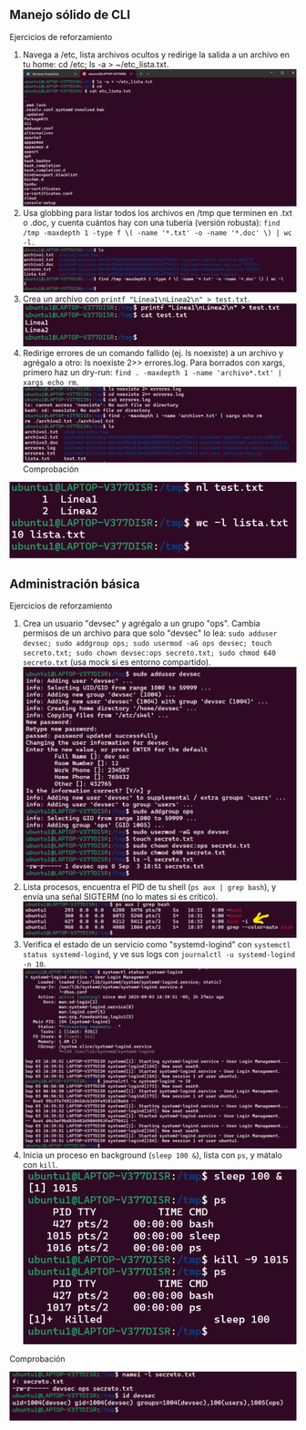 ## Manejo sólido de CLI
Ejercicios de reforzamiento
1. Navega a /etc, lista archivos ocultos y redirige la salida a un archivo en tu home: cd /etc; ls -a > ~/etc_lista.txt.
![manejo-cli-1](imagenes/manejo_cli_ejercicio1.png)
2. Usa globbing para listar todos los archivos en /tmp que terminen en .txt o .doc, y cuenta cuántos hay con una tubería (versión robusta): `find /tmp -maxdepth 1 -type f \( -name '*.txt' -o -name '*.doc' \) | wc -l.`
![manejo-cli-2](imagenes/manejo_cli_ejercicio2.png)
3. Crea un archivo con `printf "Línea1\nLínea2\n" > test.txt`.
![manejo-cli-3](imagenes/manejo_cli_ejercicio3.png)
4. Redirige errores de un comando fallido (ej. ls noexiste) a un archivo y agrégalo a otro: ls noexiste 2>> errores.log. Para borrados con xargs, primero haz un dry-run: `find . -maxdepth 1 -name 'archivo*.txt' | xargs echo rm`.
![manejo-cli-4](imagenes/manejo_cli_ejercicio4.png)
Comprobación

![manejo-cli-comprobacion](imagenes/manejo_cli_comprobacion.png)
## Administración básica
Ejercicios de reforzamiento
1. Crea un usuario "devsec" y agrégalo a un grupo "ops". Cambia permisos de un archivo para que solo "devsec" lo lea: `sudo adduser devsec; sudo addgroup ops; sudo usermod -aG ops devsec; touch secreto.txt; sudo chown devsec:ops secreto.txt; sudo chmod 640 secreto.txt` (usa mock si es entorno compartido).
![administracion-basica-1](imagenes/administracion_basica_ejercicio1.png)
2. Lista procesos, encuentra el PID de tu shell (`ps aux | grep bash`), y envía una señal SIGTERM (no lo mates si es crítico).
![administracion-basica-2](imagenes/administracion_basica_ejercicio2.png)
3. Verifica el estado de un servicio como "systemd-logind" con `systemctl status systemd-logind`, y ve sus logs con `journalctl -u systemd-logind -n 10`.
![administracion-basica-3](imagenes/administracion_basica_ejercicio3.png)
4. Inicia un proceso en background (`sleep 100 &`), lista con `ps`, y mátalo con `kill`.
![administracion-basica-4](imagenes/administracion_basica_ejercicio4.png)

Comprobación

![administracion-basica-comprobacion](imagenes/administracion_basica_comprobacion.png)